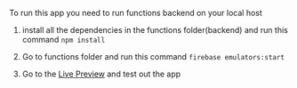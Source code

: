 To run this app you need to run functions backend on your local host 

1. install all the dependencies in the functions folder(backend) and run this command
`npm install`

2. Go to functions folder and run this command
`firebase emulators:start`

3. Go to the [Live Preview](http://amazon-clone.ahmedali8.surge.sh/) and test out the app
